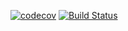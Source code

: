 [![codecov](https://codecov.io/gh/OurDuty/Node.js-sem/branch/master/graph/badge.svg)](https://codecov.io/gh/OurDuty/Node.js-sem)
[![Build Status](https://travis-ci.org/OurDuty/Node.js-sem.svg?branch=master)](https://travis-ci.org/OurDuty/Node.js-sem)